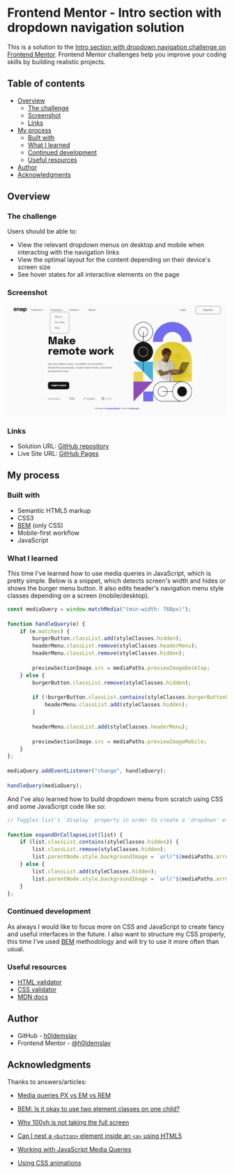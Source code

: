 # Frontend Mentor - Intro section with dropdown navigation solution

This is a solution to the [Intro section with dropdown navigation challenge on Frontend Mentor](https://www.frontendmentor.io/challenges/intro-section-with-dropdown-navigation-ryaPetHE5). Frontend Mentor challenges help you improve your coding skills by building realistic projects. 

## Table of contents

- [Overview](#overview)
  - [The challenge](#the-challenge)
  - [Screenshot](#screenshot)
  - [Links](#links)
- [My process](#my-process)
  - [Built with](#built-with)
  - [What I learned](#what-i-learned)
  - [Continued development](#continued-development)
  - [Useful resources](#useful-resources)
- [Author](#author)
- [Acknowledgments](#acknowledgments)

## Overview

### The challenge

Users should be able to:

- View the relevant dropdown menus on desktop and mobile when interacting with the navigation links
- View the optimal layout for the content depending on their device's screen size
- See hover states for all interactive elements on the page

### Screenshot

![preview-desktop](./screenshots/preview-desktop.png)

### Links

- Solution URL: [GitHub repository](https://github.com/h0ldemslav/frontend-mentor-challenges/tree/master/junior/intro-section-with-dropdown-navigation-main)
- Live Site URL: [GitHub Pages](https://h0ldemslav.github.io/frontend-mentor-challenges/junior/intro-section-with-dropdown-navigation-main/)

## My process

### Built with

- Semantic HTML5 markup
- CSS3
- [BEM](https://en.bem.info/methodology/quick-start/) (only CSS)
- Mobile-first workflow
- JavaScript

### What I learned

This time I've learned how to use media queries in JavaScript, which is pretty simple. Below is a snippet, which detects screen's width and hides or shows the burger menu button. It also edits header's navigation menu style classes depending on a screen (mobile/desktop).

```js
const mediaQuery = window.matchMedia("(min-width: 768px)");

function handleQuery(e) {
    if (e.matches) {
        burgerButton.classList.add(styleClasses.hidden);
        headerMenu.classList.remove(styleClasses.headerMenu);
        headerMenu.classList.remove(styleClasses.hidden);

        previewSectionImage.src = mediaPaths.previewImageDesktop;
    } else {
        burgerButton.classList.remove(styleClasses.hidden);
        
        if (!burgerButton.classList.contains(styleClasses.burgerButtonExpanded)) {
            headerMenu.classList.add(styleClasses.hidden);
        }

        headerMenu.classList.add(styleClasses.headerMenu);
        
        previewSectionImage.src = mediaPaths.previewImageMobile;
    }
};

mediaQuery.addEventListener("change", handleQuery);

handleQuery(mediaQuery);
```

And I've also learned how to build dropdown menu from scratch using CSS and some JavaScript code like so:
```js
// Toggles list's `display` property in order to create a 'dropdown' effect 

function expandOrCollapseList(list) {
    if (list.classList.contains(styleClasses.hidden)) {
        list.classList.remove(styleClasses.hidden);
        list.parentNode.style.backgroundImage = `url("${mediaPaths.arrowUp}")`;
    } else {
        list.classList.add(styleClasses.hidden);
        list.parentNode.style.backgroundImage = `url("${mediaPaths.arrowDown}")`;
    }
};
```

### Continued development

As always I would like to focus more on CSS and JavaScript to create fancy and useful interfaces in the future. I also want to structure my CSS properly, this time I've used [BEM](https://en.bem.info/methodology/quick-start/) methodology and will try to use it more often than usual.

### Useful resources

- [HTML validator](https://validator.w3.org/#validate_by_input)
- [CSS validator](https://jigsaw.w3.org/css-validator/validator.html.en#validate_by_input)
- [MDN docs](https://developer.mozilla.org/en-US/)

## Author

- GitHub - [h0ldemslav](https://github.com/h0ldemslav)
- Frontend Mentor - [@h0ldemslav](https://www.frontendmentor.io/profile/h0ldemslav)

## Acknowledgments

Thanks to answers/articles:

- [Media queries PX vs EM vs REM](https://stackoverflow.com/questions/29686099/media-queries-px-vs-em-vs-rem)

- [BEM: Is it okay to use two element classes on one child?](https://stackoverflow.com/questions/58415451/bem-is-it-okay-to-use-two-element-classes-on-one-child)

- [Why 100vh is not taking the full screen](https://stackoverflow.com/questions/67515195/why-100vh-is-not-taking-the-full-screen)

- [Can I nest a `<button>` element inside an `<a>` using HTML5](https://stackoverflow.com/questions/6393827/can-i-nest-a-button-element-inside-an-a-using-html5)

- [Working with JavaScript Media Queries](https://css-tricks.com/working-with-javascript-media-queries/)

- [Using CSS animations](https://developer.mozilla.org/en-US/docs/Web/CSS/CSS_animations/Using_CSS_animations)
